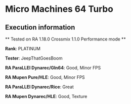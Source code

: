 # Micro Machines 64 Turbo 

## Execution information

** Tested on RA 1.18.0 Crossmix 1.1.0 Performance mode **

**Rank**: PLATINUM

**Tester**: JeepThatGoesBoom


**RA ParaLLEl Dynarec/Gln64**: Good, Minor FPS

**RA Mupen Pure/HLE**: Good, Minor FPS

**RA ParaLLEl Dynarec/Rice**: Great

**RA Mupen Dynarec/HLE**: Good, Texture
